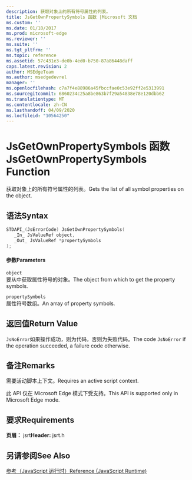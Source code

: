 ```yaml
---
description: 获取对象上的所有符号属性的列表。
title: JsGetOwnPropertySymbols 函数 |Microsoft 文档
ms.custom: ''
ms.date: 01/18/2017
ms.prod: microsoft-edge
ms.reviewer: ''
ms.suite: ''
ms.tgt_pltfrm: ''
ms.topic: reference
ms.assetid: 57c431e3-de0b-4ed0-b750-87a86448daff
caps.latest.revision: 2
author: MSEdgeTeam
ms.author: msedgedevrel
manager: ''
ms.openlocfilehash: c7a7f4e88986a45fbccfae0c53e92ff2e5313991
ms.sourcegitcommit: 6860234c25a8be863b7f29a54838e78e120dbb62
ms.translationtype: MT
ms.contentlocale: zh-CN
ms.lasthandoff: 04/09/2020
ms.locfileid: "10564250"
---
```

# <span data-ttu-id="7bf03-103">JsGetOwnPropertySymbols 函数</span><span class="sxs-lookup"><span data-stu-id="7bf03-103">JsGetOwnPropertySymbols Function</span></span>
<span data-ttu-id="7bf03-104">获取对象上的所有符号属性的列表。</span><span class="sxs-lookup"><span data-stu-id="7bf03-104">Gets the list of all symbol properties on the object.</span></span>  
  
## <span data-ttu-id="7bf03-105">语法</span><span class="sxs-lookup"><span data-stu-id="7bf03-105">Syntax</span></span>  
  
```cpp  
STDAPI_(JsErrorCode) JsGetOwnPropertySymbols(  
   _In_ JsValueRef object,  
   _Out_ JsValueRef *propertySymbols  
);  
```  
  
#### <span data-ttu-id="7bf03-106">参数</span><span class="sxs-lookup"><span data-stu-id="7bf03-106">Parameters</span></span>  
 `object`  
 <span data-ttu-id="7bf03-107">要从中获取属性符号的对象。</span><span class="sxs-lookup"><span data-stu-id="7bf03-107">The object from which to get the property symbols.</span></span>  
  
 `propertySymbols`  
 <span data-ttu-id="7bf03-108">属性符号数组。</span><span class="sxs-lookup"><span data-stu-id="7bf03-108">An array of property symbols.</span></span>  
  
## <span data-ttu-id="7bf03-109">返回值</span><span class="sxs-lookup"><span data-stu-id="7bf03-109">Return Value</span></span>  
 <span data-ttu-id="7bf03-110">`JsNoError`如果操作成功，则为代码，否则为失败代码。</span><span class="sxs-lookup"><span data-stu-id="7bf03-110">The code `JsNoError` if the operation succeeded, a failure code otherwise.</span></span>  
  
## <span data-ttu-id="7bf03-111">备注</span><span class="sxs-lookup"><span data-stu-id="7bf03-111">Remarks</span></span>  
 <span data-ttu-id="7bf03-112">需要活动脚本上下文。</span><span class="sxs-lookup"><span data-stu-id="7bf03-112">Requires an active script context.</span></span>  
  
 <span data-ttu-id="7bf03-113">此 API 仅在 Microsoft Edge 模式下受支持。</span><span class="sxs-lookup"><span data-stu-id="7bf03-113">This API is supported only in Microsoft Edge mode.</span></span>  
  
## <span data-ttu-id="7bf03-114">要求</span><span class="sxs-lookup"><span data-stu-id="7bf03-114">Requirements</span></span>  
 <span data-ttu-id="7bf03-115">**页眉：** jsrt</span><span class="sxs-lookup"><span data-stu-id="7bf03-115">**Header:** jsrt.h</span></span>  
  
## <span data-ttu-id="7bf03-116">另请参阅</span><span class="sxs-lookup"><span data-stu-id="7bf03-116">See Also</span></span>  
 [<span data-ttu-id="7bf03-117">参考（JavaScript 运行时）</span><span class="sxs-lookup"><span data-stu-id="7bf03-117">Reference (JavaScript Runtime)</span></span>](../chakra-hosting/reference-javascript-runtime.md)